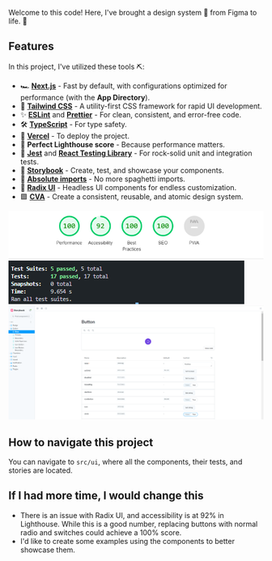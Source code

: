 Welcome to this code! Here, I've brought a design system 🎨 from Figma to life. 🧟

## Features

In this project, I've utilized these tools ⛏️:

- 🏎️ **[Next.js](https://nextjs.org/)** - Fast by default, with configurations optimized for performance (with the **App Directory**).
- 💅 **[Tailwind CSS](https://tailwindcss.com/)** - A utility-first CSS framework for rapid UI development.
- ✨ **[ESLint](https://eslint.org/)** and **[Prettier](https://prettier.io/)** - For clean, consistent, and error-free code.
- 🛠️ **[TypeScript](https://www.typescriptlang.org/)** - For type safety.
- 🚀 **[Vercel](https://vercel.com)** - To deploy the project.
- 💯 **Perfect Lighthouse score** - Because performance matters.
- 🧪 **[Jest](https://jestjs.io/)** and **[React Testing Library](https://testing-library.com/react)** - For rock-solid unit and integration tests.
- 📖 **[Storybook](https://storybook.js.org/)** - Create, test, and showcase your components.
- 🍝 **[Absolute imports](https://nextjs.org/docs/advanced-features/module-path-aliases)** - No more spaghetti imports.
- 🎨 **[Radix UI](https://www.radix-ui.com/)** - Headless UI components for endless customization.
- 🟪 **[CVA](http://cva.style/)** - Create a consistent, reusable, and atomic design system.

<img  src="./.github/assets/perfo.png">
<img  src="./.github/assets/test1.png">
<img  src="./.github/assets/storybook1.png">

## How to navigate this project

You can navigate to `src/ui`, where all the components, their tests, and stories are located.

## If I had more time, I would change this

- There is an issue with Radix UI, and accessibility is at 92% in Lighthouse. While this is a good number, replacing buttons with normal radio and switches could achieve a 100% score.
- I'd like to create some examples using the components to better showcase them.
